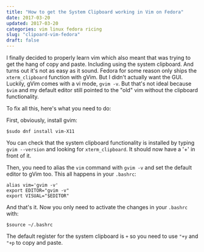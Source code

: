 ```yaml
---
title: "How to get the System Clipboard working in Vim on Fedora"
date: 2017-03-20
updated: 2017-03-20
categories: vim linux fedora ricing
slug: "clipoard-vim-fedora"
draft: false
---
```


I finally decided to properly learn vim which also meant that was trying to get the hang of copy and paste. Including using the system clipboard. And turns out it's not as easy as it sound. Fedora for some reason only ships the `xterm_clipboard` function with gVim. But I didn't actually want the GUI. Luckily, gVim comes with a vi mode, `gvim -v`. But that's not ideal because `$vim` and my default editor still pointed to the "old" vim without the clipboard functionality.

To fix all this, here's what you need to do:

First, obviously, install gvim:

	$sudo dnf install vim-X11

You can check that the system clipboard functionality is installed by typing `gvim --version` and looking for `xterm_clipboard`. It should now have a '+' in front of it.

Then, you need to alias the `vim` command with `gvim -v` and set the default editor to gVim too. This all happens in your `.bashrc`:

	alias vim='gvim -v'
	export EDITOR="gvim -v"
	export VISUAL="$EDITOR"

And that's it. Now you only need to activate the changes in your `.bashrc` with:

	$source ~/.bashrc

The default register for the system clipboard is `+` so you need to use `"+y` and `"+p` to copy and paste.

